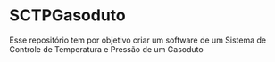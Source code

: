 # SCTPGasoduto
Esse repositório tem por objetivo criar um software de um Sistema de Controle de Temperatura e Pressão de um Gasoduto

